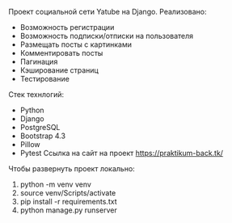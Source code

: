Проект социальной сети Yatube на Django.
Реализовано: 
- Возможность регистрации
- Возможность подписки/отписки на пользователя
- Размещать посты с картинками
- Комментировать посты
- Пагинация
- Кэширование страниц
- Тестирование

Стек технлогий:
- Python
- Django
- PostgreSQL
- Bootstrap 4.3
- Pillow
- Pytest 
Ссылка на сайт на проект https://praktikum-back.tk/

Чтобы развернуть проект локально:
1. python -m venv venv
2. source venv/Scripts/activate
3. pip install -r requirements.txt
4. python manage.py runserver
